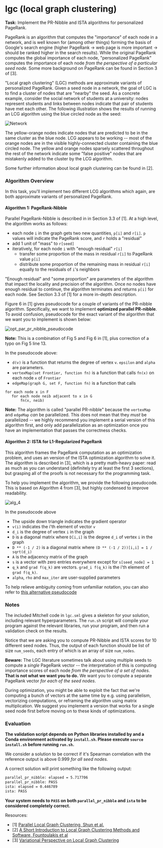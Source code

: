 # lgc (local graph clustering)

__Task:__ Implement the PR-Nibble and ISTA algorithms for personalized PageRank.

PageRank is an algorithm that computes the "importance" of each node in a network, and is well known for (among other things) forming the basis of Google's search engine (higher PageRank -> web page is more important -> should be ranked higher in the search results). While the original PageRank computes the global importance of each node, "personalized PageRank" computes the importance of each node _from the perspective of a particular seed node._  Some more background on PageRank can be found in Section 3 of [3].

"Local graph clustering" (LGC) methods are approximate variants of personalized PageRank.  Given a seed node in a network, the goal of LGC is to find a cluster of nodes that are "nearby" the seed.  As a concrete example, consider the social network of students at a university: nodes represent students and links between nodes indicate that pair of students have met each other.  The following illustration shows the results of running an LCG algorithm using the blue circled node as the seed:

![Network](docs/network.png)

The yellow-orange nodes indicate nodes that are predicted to be in the same cluster as the blue node.  LCG appears to be working -- most of the orange nodes are in the visible highly-connected cluster containing the blue circled node.  The yellow and orange nodes sparsely scattered throughout the rest of the network indicate some "false positive" nodes that are mistakenly added to the cluster by the LCG algorithm.

Some further information about local graph clustering can be found in [2].

### Algorithm Overview

In this task, you'll implement two different LCG algorithms which again, are both approximate variants of personalized PageRank.  

#### Algorithm 1: PageRank-Nibble

Parallel PageRank-Nibble is described in in Section 3.3 of [1]. At a high level, the algorithm works as follows:
  - each node `i` in the graph gets two new quantities, `p[i]` and `r[i]`.  `p` values will indicate the PageRank score, and `r` holds a "residual"
  - add 1 unit of "mass" to `r[seed]`
  - iteratively, for each node `i` with "enough residual" `r[i]`
    - transfer some proportion of the mass in residual `r[i]` to PageRank value `p[i]`
    - distribute some proportion of the remaining mass in residual `r[i]` equally to the residuals of `i`'s neighbors

"Enough residual" and "some proportion" are parameters of the algorithm that impact the locality and precision of the algorithm.  Once no nodes have enough residual to continue, the algorithm terminates and returns `p[i]` for each node.  See Section 3.3 of [1] for a more in-depth description.

Figure 6 in [1] gives pseudocode for a couple of variants of the PR-nibble algorithm. Specifically, we want to implement __optimized parallel PR-nibble__. To avoid confusion, pseudocode for the exact variant of the algorithm that we want you to implement is shown below:

![opt_par_pr_nibble_pseudocode](docs/opt_par_pr_nibble_pseudocode.png)

__Note:__ This is a combination of Fig 5 and Fig 6 in [1], plus correction of a typo on Fig 5 line 13.

In the pseudocode above:
 - `d(v)` is a function that returns the degree of vertex `v`.  `epsilon` and `alpha` are parameters.
 - `vertexMap(set Frontier, function fn)` is a function that calls `fn(x)` on each node `x` of `Frontier`
 - `edgeMap(graph G, set F, function fn)` is a function that calls
 ```
for each node x in F
    for each node neib adjacent to x in G
        fn(x, neib)
 ```

__Note:__ The algorithm is called "parallel PR-nibble" because the `vertexMap` and `edgeMap` _can_ be parallelized.  This does not mean that they _must_ be parallelized -- we highly recommend you implement a serial version of this algorithm first, and only add parallelization as an optimization once you have an implementation that passes the correctness checks.

#### Algorithm 2: ISTA for L1-Regularized PageRank

This algorithm frames the PageRank computation as an optimization problem, and uses an version of the ISTA optimization algorithm to solve it.  The algorithm is described in [3], which is a pretty math-heavy paper: read as much as you can understand (definitely try at least the first 3 sections), but grasping all of the proofs is not necessary for the programming task.

To help you implement the algorithm, we provide the following pseudocode.  This is based on Algorithm 4 from [3], but highly condensed to improve readability.

![alg_4](docs/alg_4.png)

In the pseudocode above
 - The upside down triangle indicates the gradient operator
 - `v(i)` indicates the i'th element of vector `v`
 - `d_i` is the degree of vertex `i` in the graph
 - `D` is a diagonal matrix where `D[i,i]` is the degree `d_i` of vertex `i` in the graph
 - `D ** (-1 / 2)` is a diagonal matrix where `(D ** (-1 / 2))[i,i] = 1 / sqrt(d_i)`
 - `A` is the adjacency matrix of the graph
 - `s` is a vector with zero entries everywhere except for `s[seed_node] = 1`
 - `q_k` and `grad f(q_k)` are vectors. `grad_i f(q_k)` is the i'th element of `grad f(q_k)`.
 - `alpha`, `rho` and `max_iter` are user-supplied parameters

To help relieve ambiguity coming from unfamiliar notation, you can also refer to [this alternative pseudocode](https://gist.github.com/bkj/6a7b9db8408d27da255bec6438de655b)

### Notes

The included Mitchell code in `lgc.sml` gives a skeleton for your solution, including relevant hyperparameters.
The `run.sh` script will compile your program against the relevant libraries, run your program, and then run a validation check on the results.

Notice that we are asking you to compute PR-Nibble and ISTA scores for 10 different seed nodes.  Thus, the output of each function should be list of size `num_seeds`, each entry of which is an array of size `num_nodes`.

__Beware:__ The LGC literature sometimes talk about using multiple seeds to compute a _single_ PageRank vector -- the interpretation of this is computing importance scores of each node _from the perspective of a set of nodes_.  __That is not what we want you to do.__ We want you to compute a separate PageRank vector _for each of the seed nodes_.  

During optimization, you might be able to exploit the fact that we're computing a bunch of vectors at the same time by e.g. using parallelism, vectorizing computations, or reframing the algorithm using matrix multiplication.  We suggest you implement a version that works for a single seed node first before moving on to these kinds of optimizations.

### Evaluation

**The validation script depends on Python libraries installed by and a Conda
environment activated by `install.sh`. Please execute `source install.sh` before
running `run.sh`.**

We consider a solution to be correct if it's Spearman correlation with the reference output is above 0.999 _for all seed nodes._

A correct solution will print something like the following output:
```bash
parallel_pr_nibble: elapsed = 5.717706
parallel_pr_nibble: PASS
ista: elapsed = 0.446789
ista: PASS
```

__Your system needs to `PASS` on both `parallel_pr_nibble` and `ista` to be considered completely correct.__

Resources:
 - [1] [Parallel Local Graph Clustering, Shun et al.](https://arxiv.org/pdf/1604.07515.pdf)
 - [2] [A Short Introduction to Local Graph Clustering Methods and Software, Fountoulakis et al](https://arxiv.org/pdf/1810.07324.pdf)
 - [3] [Variational Perspective on Local Graph Clustering](https://arxiv.org/pdf/1602.01886.pdf)
